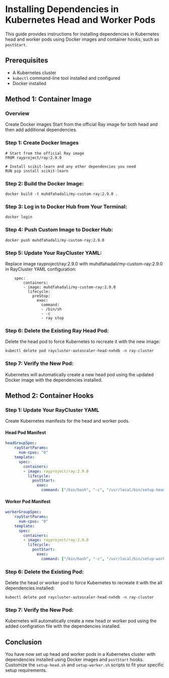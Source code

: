 # Installing Dependencies in Kubernetes Head and Worker Pods

This guide provides instructions for installing dependencies in Kubernetes head and worker pods using Docker images and container hooks, such as `postStart`.

## Prerequisites

- A Kubernetes cluster
- `kubectl` command-line tool installed and configured
- Docker installed

## Method 1: Container Image  

### Overview

Create Docker images Start from the official Ray image for both head and then add additional dependencies.

### Step 1: Create Docker Images

```
# Start from the official Ray image
FROM rayproject/ray:2.9.0

# Install scikit-learn and any other dependencies you need
RUN pip install scikit-learn

```

### Step 2: Build the Docker Image:

```
docker build -t muhdfahadali/my-custom-ray:2.9.0 .
```

### Step 3: Log in to Docker Hub from Your Terminal:

```
docker login
```

### Step 4: Push Custom Image to Docker Hub:

```
docker push muhdfahadali/my-custom-ray:2.9.0
```

### Step 5: Update Your RayCluster YAML:

Replace image rayproject/ray:2.9.0 with muhdfahadali/my-custom-ray:2.9.0 in RayCluster YAML configuration:

```
    spec:
        containers:
        - image: muhdfahadali/my-custom-ray:2.9.0
          lifecycle:
            preStop:
              exec:
                command:
                - /bin/sh
                - -c
                - ray stop
```

### Step 6: Delete the Existing Ray Head Pod:

Delete the head pod to force Kubernetes to recreate it with the new image:

```
kubectl delete pod raycluster-autoscaler-head-nxhdb -n ray-cluster
```

### Step 7: Verify the New Pod:

Kubernetes will automatically create a new head pod using the updated Docker image with the dependencies installed.

## Method 2: Container Hooks

### Step 1: Update Your RayCluster YAML

Create Kubernetes manifests for the head and worker pods.

#### Head Pod Manifest

```yaml  
headGroupSpec:
    rayStartParams:
      num-cpus: "0"
    template:
      spec:
        containers:
        - image: rayproject/ray:2.9.0
          lifecycle:
            postStart:
              exec:
                command: ["/bin/bash", "-c", "/usr/local/bin/setup-head.sh"]
```

#### Worker Pod Manifest

```yaml  
workerGroupSpec:
    rayStartParams:
      num-cpus: "0"
    template:
      spec:
        containers:
        - image: rayproject/ray:2.9.0
          lifecycle:
            postStart:
              exec:
                command: ["/bin/bash", "-c", "/usr/local/bin/setup-worker.sh"]
```


### Step 6: Delete the Existing Pod:

Delete the head or worker pod to force Kubernetes to recreate it with the all dependencies installed:

```
kubectl delete pod raycluster-autoscaler-head-nxhdb -n ray-cluster
```

### Step 7: Verify the New Pod:

Kubernetes will automatically create a new head or worker pod using the added configration file with the dependencies installed.

## Conclusion

You have now set up head and worker pods in a Kubernetes cluster with dependencies installed using Docker images and `postStart` hooks. Customize the `setup-head.sh` and `setup-worker.sh` scripts to fit your specific setup requirements.